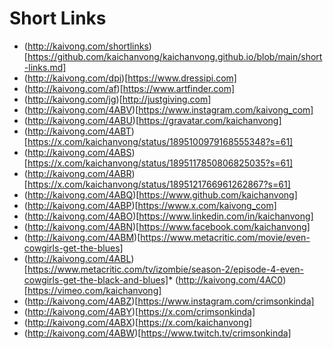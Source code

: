 # Short Links
* (http://kaivong.com/shortlinks)[https://github.com/kaichanvong/kaichanvong.github.io/blob/main/short-links.md]
* (http://kaivong.com/dpi)[https://www.dressipi.com]
* (http://kaivong.com/af)[https://www.artfinder.com]
* (http://kaivong.com/jg)[http://justgiving.com]
* (http://kaivong.com/4ABV)[https://www.instagram.com/kaivong_com]
* (http://kaivong.com/4ABU)[https://gravatar.com/kaichanvong]
* (http://kaivong.com/4ABT)[https://x.com/kaichanvong/status/1895100979168555348?s=61]
* (http://kaivong.com/4ABS)[https://x.com/kaichanvong/status/1895117850806825035?s=61]
* (http://kaivong.com/4ABR)[https://x.com/kaichanvong/status/1895121766961262867?s=61]
* (http://kaivong.com/4ABQ)[https://www.github.com/kaichanvong]
* (http://kaivong.com/4ABP)[https://www.x.com/kaivong_com]
* (http://kaivong.com/4ABO)[https://www.linkedin.com/in/kaichanvong]
* (http://kaivong.com/4ABN)[https://www.facebook.com/kaichanvong]
* (http://kaivong.com/4ABM)[https://www.metacritic.com/movie/even-cowgirls-get-the-blues]
* (http://kaivong.com/4ABL)[https://www.metacritic.com/tv/izombie/season-2/episode-4-even-cowgirls-get-the-black-and-blues]* (http://kaivong.com/4AC0)[https://vimeo.com/kaichanvong]
* (http://kaivong.com/4ABZ)[https://www.instagram.com/crimsonkinda]
* (http://kaivong.com/4ABY)[https://x.com/crimsonkinda]
* (http://kaivong.com/4ABX)[https://x.com/kaichanvong]
* (http://kaivong.com/4ABW)[https://www.twitch.tv/crimsonkinda]
  
